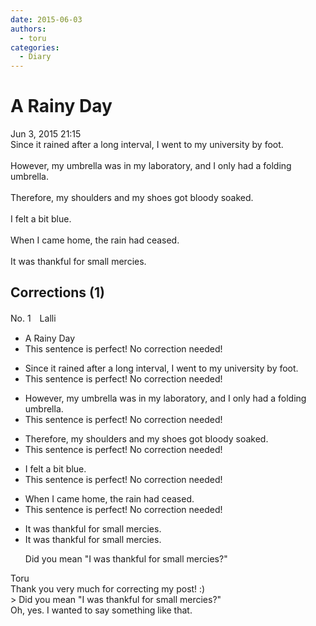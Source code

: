 ```yaml
---
date: 2015-06-03
authors:
  - toru
categories:
  - Diary
---
```


<h1 id="subject_show">A Rainy Day</h1>
<div class="date">Jun 3, 2015 21:15</div>
<div id="post"><div id="body_show_ori">
Since it rained after a long interval, I went to my university by foot.<br/><br/>However, my umbrella was in my laboratory, and I only had a folding  umbrella.<br/><br/>Therefore, my shoulders and my shoes got bloody soaked.<br/><br/>I felt a bit blue.<br/><br/>When I came home, the rain had ceased.<br/><br/>It was thankful for small mercies.
</div></div>

<!-- more -->


## Corrections (1)
<div id="block"><div class="first_name"> No. 1　<span class="just_name">Lalli</span></div><div id="block2">
<ul class="correction_field">
<li class="incorrect">A Rainy Day</li>
<li class="corrected perfect">This sentence is perfect! No correction needed!</li>
</ul>
<ul class="correction_field">
<li class="incorrect">Since it rained after a long interval, I went to my university by foot.</li>
<li class="corrected perfect">This sentence is perfect! No correction needed!</li>
</ul>
<ul class="correction_field">
<li class="incorrect">However, my umbrella was in my laboratory, and I only had a folding  umbrella.</li>
<li class="corrected perfect">This sentence is perfect! No correction needed!</li>
</ul>
<ul class="correction_field">
<li class="incorrect">Therefore, my shoulders and my shoes got bloody soaked.</li>
<li class="corrected perfect">This sentence is perfect! No correction needed!</li>
</ul>
<ul class="correction_field">
<li class="incorrect">I felt a bit blue.</li>
<li class="corrected perfect">This sentence is perfect! No correction needed!</li>
</ul>
<ul class="correction_field">
<li class="incorrect">When I came home, the rain had ceased.</li>
<li class="corrected perfect">This sentence is perfect! No correction needed!</li>
</ul>
<ul class="correction_field">
<li class="incorrect">It was thankful for small mercies.</li>
<li class="corrected correct">
It was thankful for small mercies.
<p class="correction_comment">Did you mean "I was thankful for small mercies?"</p>
</li>
</ul>
</div><div class="name"><span class="just_name">Toru</span><br>
Thank you very much for correcting my post! :)<br/>&gt; Did you mean "I was thankful for small mercies?"<br/>Oh, yes. I wanted to say something like that.
</div>
</div>
